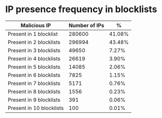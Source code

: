 # IP presence frequency in blocklists
| Malicious IP | Number of IPs | % |
|----|----|----|
| Present in 1 blocklist | 280600 | 41.08% |
| Present in 2 blocklists | 296994 | 43.48% |
| Present in 3 blocklists | 49650 | 7.27% |
| Present in 4 blocklists | 26619 | 3.90% |
| Present in 5 blocklists | 14085 | 2.06% |
| Present in 6 blocklists | 7825 | 1.15% |
| Present in 7 blocklists | 5171 | 0.76% |
| Present in 8 blocklists | 1556 | 0.23% |
| Present in 9 blocklists | 391 | 0.06% |
| Present in 10 blocklists | 100 | 0.01% |
